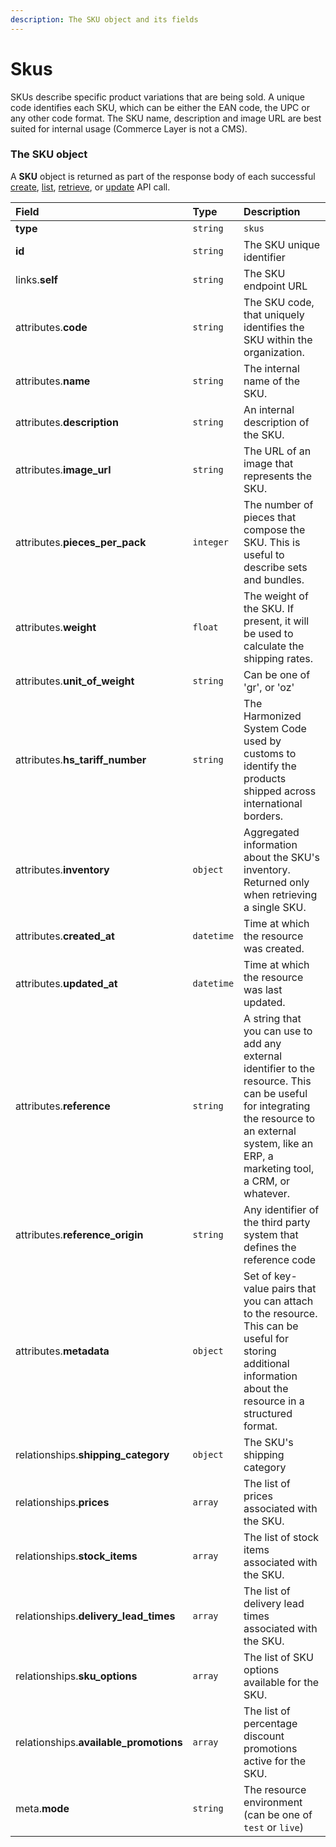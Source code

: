 ```yaml
---
description: The SKU object and its fields
---
```


# Skus

SKUs describe specific product variations that are being sold. A unique code identifies each SKU, which can be either the EAN code, the UPC or any other code format. The SKU name, description and image URL are best suited for internal usage (Commerce Layer is not a CMS).


### The SKU object

A **SKU** object is returned as part of the response body of each successful
[create](https://docs.commercelayer.io/api/resources/skus/create_sku),
[list](https://docs.commercelayer.io/api/resources/skus/list_skus),
[retrieve](https://docs.commercelayer.io/api/resources/skus/retrieve_sku),
or [update](https://docs.commercelayer.io/api/resources/skus/update_sku) API call.

| Field | Type | Description |
| :--- | :--- | :--- |
| **type** | `string` | `skus` |
| **id** | `string` | The SKU unique identifier |
| links.**self** | `string` | The SKU endpoint URL |
| attributes.**code** | `string` | The SKU code, that uniquely identifies the SKU within the organization. |
| attributes.**name** | `string` | The internal name of the SKU. |
| attributes.**description** | `string` | An internal description of the SKU. |
| attributes.**image_url** | `string` | The URL of an image that represents the SKU. |
| attributes.**pieces_per_pack** | `integer` | The number of pieces that compose the SKU. This is useful to describe sets and bundles. |
| attributes.**weight** | `float` | The weight of the SKU. If present, it will be used to calculate the shipping rates. |
| attributes.**unit_of_weight** | `string` | Can be one of 'gr', or 'oz' |
| attributes.**hs_tariff_number** | `string` | The Harmonized System Code used by customs to identify the products shipped across international borders. |
| attributes.**inventory** | `object` | Aggregated information about the SKU's inventory. Returned only when retrieving a single SKU. |
| attributes.**created_at** | `datetime` | Time at which the resource was created. |
| attributes.**updated_at** | `datetime` | Time at which the resource was last updated. |
| attributes.**reference** | `string` | A string that you can use to add any external identifier to the resource. This can be useful for integrating the resource to an external system, like an ERP, a marketing tool, a CRM, or whatever. |
| attributes.**reference_origin** | `string` | Any identifier of the third party system that defines the reference code |
| attributes.**metadata** | `object` | Set of key-value pairs that you can attach to the resource. This can be useful for storing additional information about the resource in a structured format. |
| relationships.**shipping_category** | `object` | The SKU's shipping category |
| relationships.**prices** | `array` | The list of prices associated with the SKU. |
| relationships.**stock_items** | `array` | The list of stock items associated with the SKU. |
| relationships.**delivery_lead_times** | `array` | The list of delivery lead times associated with the SKU. |
| relationships.**sku_options** | `array` | The list of SKU options available for the SKU. |
| relationships.**available_promotions** | `array` | The list of percentage discount promotions active for the SKU. |
| meta.**mode** | `string` | The resource environment \(can be one of `test` or `live`\) |

